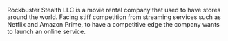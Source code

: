 Rockbuster Stealth LLC is a movie rental company that used to have stores around the world.
Facing stiff competition from streaming services such as Netflix and Amazon Prime, to have a competitive edge the company wants to launch an online service. 
